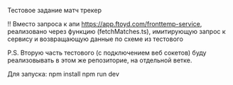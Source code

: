 Тестовое задание матч трекер

!! Вместо запроса к апи https://app.ftoyd.com/fronttemp-service,
реализовано через функцию (fetchMatches.ts),
имитирующую запрос к сервису и возвращающую данные по схеме из тестового

P.S. Вторую часть тестового (с подключением веб сокетов) буду реализовывать в этом же репозиторие, на отдельной ветке.

Для запуска:
npm install
npm run dev
